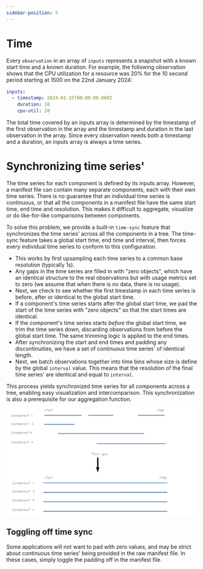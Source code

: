 ```yaml
---
sidebar-position: 5
---
```


# Time

Every `observation` in an array of `inputs` represents a snapshot with a known start time and a known duration. For example, the following observation shows that the CPU utilization for a resource was 20% for the 10 second period starting at 1500 on the 22nd January 2024:

```yml
inputs:
  - timestamp: 2024-01-15T00:00:00.000Z
    duration: 10
    cpu-util: 20
```

The total time covered by an inputs array is determined by the timestamp of the first observation in the array and the timestamp and duration in the last observation in the array. Since every observation needs both a timestamp and a duration, an inputs array is always a time series.

# Synchronizing time series'

The time series for each component is defined by its inputs array. However, a manifest file can contain many separate components, each with their own time series. There is no guarantee that an individual time series is continuous, or that all the components in a manifest file have the same start time, end time and resolution. This makes it difficult to aggregate, visualize or do like-for-like comparisons between components.

To solve this problem, we provide a built-in `time-sync` feature that synchronizes the time series' across all the components in a tree. The time-sync feature takes a global start time, end time and interval, then forces every individual time series to conform to this configuration.

- This works by first upsampling each time series to a common base resolution (typically 1s).
- Any gaps in the time series are filled in with "zero objects", which have an identical structure to the real observations but with usage metrics set to zero (we assume that when there is no data, there is no usage).
- Next, we check to see whether the first timestamp in each time series is before, after or identical to the global start time.
- If a component's time series starts after the global start time, we pad the start of the time series with "zero objects" so that the start times are identical.
- If the component's time series starts _before_ the global start time, we trim the time series down, discarding observations from before the global start time. The same trimming logic is applied to the end times.
- After synchronizing the start and end times and padding any discontinuities, we have a set of continuous time series' of identical length.
- Next, we batch observations together into time bins whose size is define by the global `interval` value. This means that the resolution of the final time series' are identical and equal to `interval`.

This process yields synchronized time series for all components across a tree, enabling easy visualization and intercomparison. This synchronization is also a prerequisite for our aggregation function.

![](../../static/img/time-sync-schematic.png)

## Toggling off time sync

Some applications will not want to pad with zero values, and may be strict about continuous time series' being provided in the raw manifest file. In these cases, simply toggle the padding off in the manifest file.
